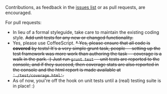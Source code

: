 Contributions, as feedback in the [issues list](issues) or as pull requests, are encouraged.

For pull requests:

* In lieu of a formal styleguide, take care to maintain the existing
coding style. ~~Add unit tests for any new or changed functionality.~~
* Yes, please use CoffeeScript.
~~* Yes, please ensure that all code is **covered** by tests! It's a very simple grunt task, people -- setting
up the test framework was more work than authoring the task -- coverage
is a walk in the park. :)  Just run `grunt test` -- unit tests are reported to the console, and if they succeed,
then coverage stats are also reported in the console and the html report is made available at `'./test/coverage.html'`.~~
* As of now, youi're off the hook on unit tests until a (real) testing suite is in place! :)
